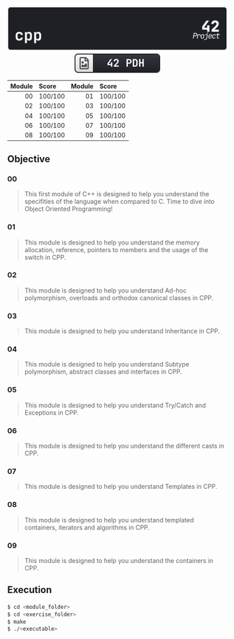 <div align=center>
	<img src=https://github.com/gawbsouza/42-pdh/blob/main/dark/cpp_dark.svg>
	<br>
	<a href=https://github.com/gawbsouza/42-pdh><img src=https://github.com/gawbsouza/42-pdh/blob/main/badge/42pdh_badge.svg></a>
</div>

Module|Score  |Module|Score
  ---:|:---   |  ---:|:---
00    |100/100|    01|100/100
02    |100/100|    03|100/100
04    |100/100|    05|100/100
06    |100/100|    07|100/100
08    |100/100|    09|100/100

## Objective

### 00

> This first module of C++ is designed to help you understand the specifities of the language when compared to C. Time to dive into Object Oriented Programming!

### 01

> This module is designed to help you understand the memory allocation, reference, pointers to members and the usage of the switch in CPP.

### 02

> This module is designed to help you understand Ad-hoc polymorphism, overloads and orthodox canonical classes in CPP.

### 03

> This module is designed to help you understand Inheritance in CPP.

### 04

> This module is designed to help you understand Subtype polymorphism, abstract classes and interfaces in CPP.

### 05

> This module is designed to help you understand Try/Catch and Exceptions in CPP.

### 06

> This module is designed to help you understand the different casts in CPP.

### 07

> This module is designed to help you understand Templates in CPP.

### 08

> This module is designed to help you understand templated containers, iterators and algorithms in CPP.

### 09

> This module is designed to help you understand the containers in CPP.


## Execution

```sh
$ cd <module_folder>
$ cd <exercise_folder>
$ make
$ ./<executable>
```

